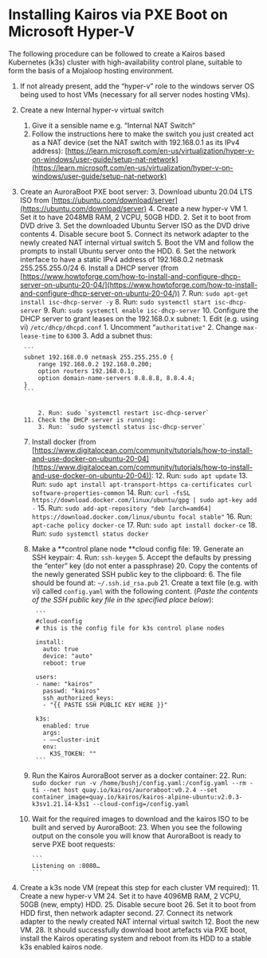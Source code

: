 <!-----

Yay, no errors, warnings, or alerts!

Conversion time: 0.422 seconds.


Using this Markdown file:

1. Paste this output into your source file.
2. See the notes and action items below regarding this conversion run.
3. Check the rendered output (headings, lists, code blocks, tables) for proper
   formatting and use a linkchecker before you publish this page.

Conversion notes:

* Docs to Markdown version 1.0β34
* Fri Nov 03 2023 04:50:02 GMT-0700 (PDT)
* Source doc: Copy of Kairos Install on Hyper-v
----->



# Installing Kairos via PXE Boot on Microsoft Hyper-V

The following procedure can be followed to create a Kairos based Kubernetes (k3s) cluster with high-availability control plane, suitable to form the basis of a Mojaloop hosting environment.



1. If not already present, add the “hyper-v” role to the windows server OS being used to host VMs (necessary for all server nodes hosting VMs).
2. Create a new Internal hyper-v virtual switch
    1. Give it a sensible name e.g. “Internal NAT Switch”
    2. Follow the instructions here to make the switch you just created act as a NAT device (set the NAT switch with 192.168.0.1 as its IPv4 address): [https://learn.microsoft.com/en-us/virtualization/hyper-v-on-windows/user-guide/setup-nat-network](https://learn.microsoft.com/en-us/virtualization/hyper-v-on-windows/user-guide/setup-nat-network)
3. Create an AuroraBoot PXE boot server:
    3. Download ubuntu 20.04 LTS ISO from [https://ubuntu.com/download/server](https://ubuntu.com/download/server)
    4. Create a new hyper-v VM
        1. Set it to have 2048MB RAM, 2 VCPU, 50GB HDD.
        2. Set it to boot from DVD drive
        3. Set the downloaded Ubuntu  Server ISO as the DVD drive contents
        4. Disable secure boot
        5. Connect its network adapter to the newly created NAT internal virtual switch
    5. Boot the VM and follow the prompts to install Ubuntu server onto the HDD.
        6. Set the network interface to have a static IPv4 address of 192.168.0.2 netmask 255.255.255.0/24
    6. Install a DHCP server (from [https://www.howtoforge.com/how-to-install-and-configure-dhcp-server-on-ubuntu-20-04/](https://www.howtoforge.com/how-to-install-and-configure-dhcp-server-on-ubuntu-20-04/))
        7. Run: `sudo apt-get install isc-dhcp-server -y`
        8. Run: `sudo systemctl start isc-dhcp-server`
        9. Run: `sudo systemctl enable isc-dhcp-server`
        10. Configure the DHCP server to grant leases on the 192.168.0.x subnet:
            1. Edit (e.g. using vi) `/etc/dhcp/dhcpd.conf`
                1. Uncomment “`authoritative"`
                2. Change `max-lease-time` to `6300`
                3. Add a subnet thus:

        ```
        subnet 192.168.0.0 netmask 255.255.255.0 {
        	range 192.168.0.2 192.168.0.200;
        	option routers 192.168.0.1;
        	option domain-name-servers 8.8.8.8, 8.8.4.4;
        }
        ```


            2. Run: sudo `systemctl restart isc-dhcp-server`
        11. Check the DHCP server is running:
            3. Run: `sudo systemctl status isc-dhcp-server`
    7. Install docker (from [https://www.digitalocean.com/community/tutorials/how-to-install-and-use-docker-on-ubuntu-20-04](https://www.digitalocean.com/community/tutorials/how-to-install-and-use-docker-on-ubuntu-20-04)):
        12. Run: `sudo apt update`
        13. Run: `sudo apt install apt-transport-https ca-certificates curl software-properties-common`
        14. Run: `curl -fsSL https://download.docker.com/linux/ubuntu/gpg | sudo apt-key add -`
        15. Run: `sudo add-apt-repository "deb [arch=amd64] https://download.docker.com/linux/ubuntu focal stable"`
        16. Run: `apt-cache policy docker-ce`
        17. Run: `sudo apt install docker-ce`
        18. Run: `sudo systemctl status docker`
    8. Make a **control plane node **cloud config file:
        19. Generate an SSH keypair:
            4. Run: `ssh-keygen`
            5. Accept the defaults by pressing the “enter” key (do not enter a passphrase)
        20. Copy the contents of the newly generated SSH public key to the clipboard:
            6. The file should be found at: `~/.ssh.id_rsa.pub`
        21. Create a text file (e.g. with vi) called `config.yaml` with the following content. (_Paste the contents of the SSH public key file in the specified place below_):

            ```
            #cloud-config
            # this is the config file for k3s control plane nodes

            install:
              auto: true
              device: "auto"
              reboot: true

            users:
            - name: "kairos"
              passwd: "kairos"
              ssh_authorized_keys:
              - "{{ PASTE SSH PUBLIC KEY HERE }}"

            k3s:
              enabled: true
              args:
              - ——cluster-init
              env:
                K3S_TOKEN: ""
            ```


    9. Run the Kairos AuroraBoot server as a docker container:
        22. Run: `sudo docker run -v /home/bushj/config.yaml:/config.yaml --rm -ti --net host quay.io/kairos/auroraboot:v0.2.4 --set container_image=quay.io/kairos/kairos-alpine-ubuntu:v2.0.3-k3sv1.21.14-k3s1 --cloud-config=/config.yaml`
    10. Wait for the required images to download and the kairos ISO to be built and served by AuroraBoot:
        23. When you see the following output on the console you will know that AuroraBoot is ready to serve PXE boot requests:

            ```
            Listening on :8080…
            ```


4. Create a k3s node VM (repeat this step for each cluster VM required):
    11. Create a new hyper-v VM
        24. Set it to have 4096MB RAM, 2 VCPU, 50GB (new, empty) HDD.
        25. Disable secure boot
        26. Set it to boot from HDD first, then network adapter second.
        27. Connect its network adapter to the newly created NAT internal virtual switch
    12. Boot the new VM.
        28. It should successfully download boot artefacts via PXE boot, install the Kairos operating system and reboot from its HDD to a stable k3s enabled kairos node.

            		
